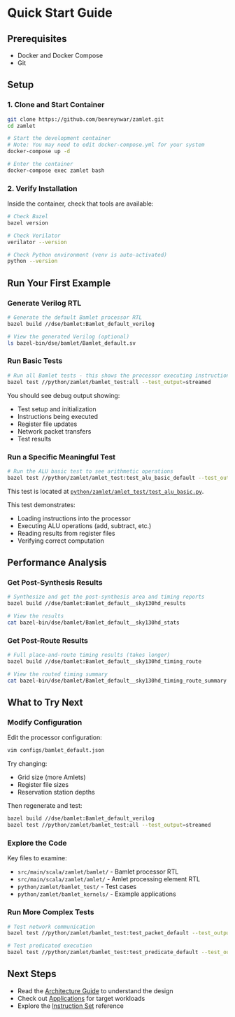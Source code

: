 # Quick Start Guide

## Prerequisites

- Docker and Docker Compose
- Git

## Setup

### 1. Clone and Start Container

```bash
git clone https://github.com/benreynwar/zamlet.git
cd zamlet

# Start the development container
# Note: You may need to edit docker-compose.yml for your system
docker-compose up -d

# Enter the container
docker-compose exec zamlet bash
```

### 2. Verify Installation

Inside the container, check that tools are available:

```bash
# Check Bazel
bazel version

# Check Verilator 
verilator --version

# Check Python environment (venv is auto-activated)
python --version
```

## Run Your First Example

### Generate Verilog RTL

```bash
# Generate the default Bamlet processor RTL
bazel build //dse/bamlet:Bamlet_default_verilog

# View the generated Verilog (optional)
ls bazel-bin/dse/bamlet/Bamlet_default.sv
```

### Run Basic Tests

```bash
# Run all Bamlet tests - this shows the processor executing instructions
bazel test //python/zamlet/bamlet_test:all --test_output=streamed
```

You should see debug output showing:
- Test setup and initialization
- Instructions being executed
- Register file updates
- Network packet transfers
- Test results

### Run a Specific Meaningful Test

```bash
# Run the ALU basic test to see arithmetic operations
bazel test //python/zamlet/amlet_test:test_alu_basic_default --test_output=streamed
```

This test is located at [`python/zamlet/amlet_test/test_alu_basic.py`](../python/zamlet/amlet_test/test_alu_basic.py).

This test demonstrates:
- Loading instructions into the processor
- Executing ALU operations (add, subtract, etc.)
- Reading results from register files
- Verifying correct computation

## Performance Analysis

### Get Post-Synthesis Results

```bash
# Synthesize and get the post-synthesis area and timing reports
bazel build //dse/bamlet:Bamlet_default__sky130hd_results

# View the results
cat bazel-bin/dse/bamlet/Bamlet_default__sky130hd_stats
```

### Get Post-Route Results

```bash
# Full place-and-route timing results (takes longer)
bazel build //dse/bamlet:Bamlet_default__sky130hd_timing_route

# View the routed timing summary
cat bazel-bin/dse/bamlet/Bamlet_default__sky130hd_timing_route_summary
```

## What to Try Next

### Modify Configuration

Edit the processor configuration:
```bash
vim configs/bamlet_default.json
```

Try changing:
- Grid size (more Amlets)
- Register file sizes
- Reservation station depths

Then regenerate and test:
```bash
bazel build //dse/bamlet:Bamlet_default_verilog
bazel test //python/zamlet/bamlet_test:all --test_output=streamed
```

### Explore the Code

Key files to examine:
- `src/main/scala/zamlet/bamlet/` - Bamlet processor RTL
- `src/main/scala/zamlet/amlet/` - Amlet processing element RTL  
- `python/zamlet/bamlet_test/` - Test cases
- `python/zamlet/bamlet_kernels/` - Example applications

### Run More Complex Tests

```bash
# Test network communication
bazel test //python/zamlet/bamlet_test:test_packet_default --test_output=streamed

# Test predicated execution  
bazel test //python/zamlet/bamlet_test:test_predicate_default --test_output=streamed
```

## Next Steps

- Read the [Architecture Guide](architecture.md) to understand the design
- Check out [Applications](applications.md) for target workloads
- Explore the [Instruction Set](instruction-set.md) reference
